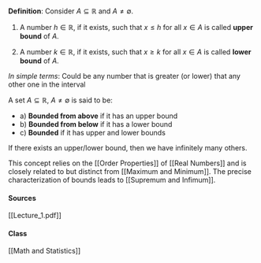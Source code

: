**Definition**: Consider $A \subseteq \mathbb{R}$ and $A \neq \emptyset$.

1) A number $h \in \mathbb{R}$, if it exists, such that $x \leq h$ for all $x \in A$ is called **upper bound** of $A$.

2) A number $k \in \mathbb{R}$, if it exists, such that $x \geq k$ for all $x \in A$ is called **lower bound** of $A$.

_In simple terms_: Could be any number that is greater (or lower) that any other one in the interval

A set $A \subseteq \mathbb{R}$, $A \neq \emptyset$ is said to be:
- a) **Bounded from above** if it has an upper bound
- b) **Bounded from below** if it has a lower bound  
- c) **Bounded** if it has upper and lower bounds

If there exists an upper/lower bound, then we have infinitely many others.

This concept relies on the [[Order Properties]] of [[Real Numbers]] and is closely related to but distinct from [[Maximum and Minimum]]. The precise characterization of bounds leads to [[Supremum and Infimum]].

#### Sources
[[Lecture_1.pdf]]

#### Class
[[Math and Statistics]]